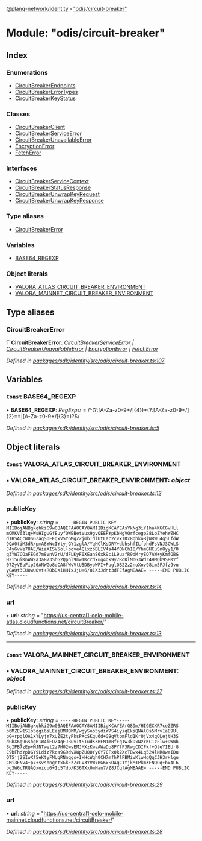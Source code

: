 [@planq-network/identity](../README.md) › ["odis/circuit-breaker"](_odis_circuit_breaker_.md)

# Module: "odis/circuit-breaker"

## Index

### Enumerations

* [CircuitBreakerEndpoints](../enums/_odis_circuit_breaker_.circuitbreakerendpoints.md)
* [CircuitBreakerErrorTypes](../enums/_odis_circuit_breaker_.circuitbreakererrortypes.md)
* [CircuitBreakerKeyStatus](../enums/_odis_circuit_breaker_.circuitbreakerkeystatus.md)

### Classes

* [CircuitBreakerClient](../classes/_odis_circuit_breaker_.circuitbreakerclient.md)
* [CircuitBreakerServiceError](../classes/_odis_circuit_breaker_.circuitbreakerserviceerror.md)
* [CircuitBreakerUnavailableError](../classes/_odis_circuit_breaker_.circuitbreakerunavailableerror.md)
* [EncryptionError](../classes/_odis_circuit_breaker_.encryptionerror.md)
* [FetchError](../classes/_odis_circuit_breaker_.fetcherror.md)

### Interfaces

* [CircuitBreakerServiceContext](../interfaces/_odis_circuit_breaker_.circuitbreakerservicecontext.md)
* [CircuitBreakerStatusResponse](../interfaces/_odis_circuit_breaker_.circuitbreakerstatusresponse.md)
* [CircuitBreakerUnwrapKeyRequest](../interfaces/_odis_circuit_breaker_.circuitbreakerunwrapkeyrequest.md)
* [CircuitBreakerUnwrapKeyResponse](../interfaces/_odis_circuit_breaker_.circuitbreakerunwrapkeyresponse.md)

### Type aliases

* [CircuitBreakerError](_odis_circuit_breaker_.md#circuitbreakererror)

### Variables

* [BASE64_REGEXP](_odis_circuit_breaker_.md#const-base64_regexp)

### Object literals

* [VALORA_ATLAS_CIRCUIT_BREAKER_ENVIRONMENT](_odis_circuit_breaker_.md#const-valora_atlas_circuit_breaker_environment)
* [VALORA_MAINNET_CIRCUIT_BREAKER_ENVIRONMENT](_odis_circuit_breaker_.md#const-valora_mainnet_circuit_breaker_environment)

## Type aliases

###  CircuitBreakerError

Ƭ **CircuitBreakerError**: *[CircuitBreakerServiceError](../classes/_odis_circuit_breaker_.circuitbreakerserviceerror.md) | [CircuitBreakerUnavailableError](../classes/_odis_circuit_breaker_.circuitbreakerunavailableerror.md) | [EncryptionError](../classes/_odis_circuit_breaker_.encryptionerror.md) | [FetchError](../classes/_odis_circuit_breaker_.fetcherror.md)*

*Defined in [packages/sdk/identity/src/odis/circuit-breaker.ts:107](https://github.com/planq-network/planq-sdk/blob/master/packages/sdk/identity/src/odis/circuit-breaker.ts#L107)*

## Variables

### `Const` BASE64_REGEXP

• **BASE64_REGEXP**: *RegExp‹›* = /^(?:[A-Za-z0-9+\/]{4})*(?:[A-Za-z0-9+\/]{2}==|[A-Za-z0-9+\/]{3}=)?$/

*Defined in [packages/sdk/identity/src/odis/circuit-breaker.ts:5](https://github.com/planq-network/planq-sdk/blob/master/packages/sdk/identity/src/odis/circuit-breaker.ts#L5)*

## Object literals

### `Const` VALORA_ATLAS_CIRCUIT_BREAKER_ENVIRONMENT

### ▪ **VALORA_ATLAS_CIRCUIT_BREAKER_ENVIRONMENT**: *object*

*Defined in [packages/sdk/identity/src/odis/circuit-breaker.ts:12](https://github.com/planq-network/planq-sdk/blob/master/packages/sdk/identity/src/odis/circuit-breaker.ts#L12)*

###  publicKey

• **publicKey**: *string* = `-----BEGIN PUBLIC KEY-----
MIIBojANBgkqhkiG9w0BAQEFAAOCAY8AMIIBigKCAYEAsYkNg3iY1ha4KGCGvHLl
mOMKV63lq+WsHIgUGfEuyfOWEBetVux9gvQEEPYpKbHgVQrfcegp28LoZYehWZHC
dIHSACcW0SGZagSOFEgxVSY6MgZZjmbTdlUtLac2cvxIDx8qhkoBjWRWu4g5LfdW
9QA0tiM3dR/pmA8YWcIYtyjGY1zglA/YqHClKsDRY+dbhshfILfohdFsVNJ3CWLS
J4yGvVe78AE/WiaXISV5ol+bqve4QlxzbBLIV4s44YONCh18/YhmGHCuSn8yy1/0
q3YW7COaFEGd7m8VnV2rU/dFLKyF0XEanS6xk9ciL9uafR9dMryEQ7AW+yKmfQBG
H2i5uiKnWW2a3a873ShG2Qphl9mw1Kcrdxug4qk9y7RoKlMnG3Wdr4HMQb9S8KYf
07ZyVEbFip26ANWGo8dCA8fWvVtU5DByoWPI+PuglOB22z2noXov98imSFJfz9vu
yGAQt3CUOwUQvt+RObDXiHHIxJjU+6/81X3Jdnt3dFEfAgMBAAE=
-----END PUBLIC KEY-----`

*Defined in [packages/sdk/identity/src/odis/circuit-breaker.ts:14](https://github.com/planq-network/planq-sdk/blob/master/packages/sdk/identity/src/odis/circuit-breaker.ts#L14)*

###  url

• **url**: *string* = "https://us-central1-celo-mobile-atlas.cloudfunctions.net/circuitBreaker/"

*Defined in [packages/sdk/identity/src/odis/circuit-breaker.ts:13](https://github.com/planq-network/planq-sdk/blob/master/packages/sdk/identity/src/odis/circuit-breaker.ts#L13)*

___

### `Const` VALORA_MAINNET_CIRCUIT_BREAKER_ENVIRONMENT

### ▪ **VALORA_MAINNET_CIRCUIT_BREAKER_ENVIRONMENT**: *object*

*Defined in [packages/sdk/identity/src/odis/circuit-breaker.ts:27](https://github.com/planq-network/planq-sdk/blob/master/packages/sdk/identity/src/odis/circuit-breaker.ts#L27)*

###  publicKey

• **publicKey**: *string* = `-----BEGIN PUBLIC KEY-----
MIIBojANBgkqhkiG9w0BAQEFAAOCAY8AMIIBigKCAYEArQ89m/HIGECXR7ceZZRS
b6MZEw1S1o5qgi6sLEejBMUQhM/wgySoo5ydiW7S4iyiqEksQNAlOs5Mrv1aE9Ul
bG+rpglOA1xYLyjY7xUZE2tyPksPXcSKgu6d+G9gVtbmFld1Kr0jVx4qOLejtH3S
dGbX6g9GshgB1W4iEDZ4qEJBuvItSTudK3BFM1mBfEq1w3kDxNzYKC1zFlw+DWWh
BgIPB7zEp+MJNTwel2z7H02wsEMJMXzKwaAWaDp8PYfF3RwgCDIFkf+QteYIEUrG
C9bFhdYpDGY9Ldiz7kca9G9dvXWpZUQOYyOY7CFx0k2XcTBwx4Lq524lNR8waIDu
OT5jj2SIwXf5eKtyFMUqRNnqgs+IHHcWgh0CH7mfhPlFBMivKlwHgQqCJH3rHlgu
CMi3ENv4+p7+svshngntxGkEzZcLV3YVW7BG6xSOAqC1tjkM1PkmXENQOq+bxAL6
bg3W6cTRQAQxoicu6+1c5Tdb/K36TXx0mHan7/Z8JCqfAgMBAAE=
-----END PUBLIC KEY-----`

*Defined in [packages/sdk/identity/src/odis/circuit-breaker.ts:29](https://github.com/planq-network/planq-sdk/blob/master/packages/sdk/identity/src/odis/circuit-breaker.ts#L29)*

###  url

• **url**: *string* = "https://us-central1-celo-mobile-mainnet.cloudfunctions.net/circuitBreaker/"

*Defined in [packages/sdk/identity/src/odis/circuit-breaker.ts:28](https://github.com/planq-network/planq-sdk/blob/master/packages/sdk/identity/src/odis/circuit-breaker.ts#L28)*
